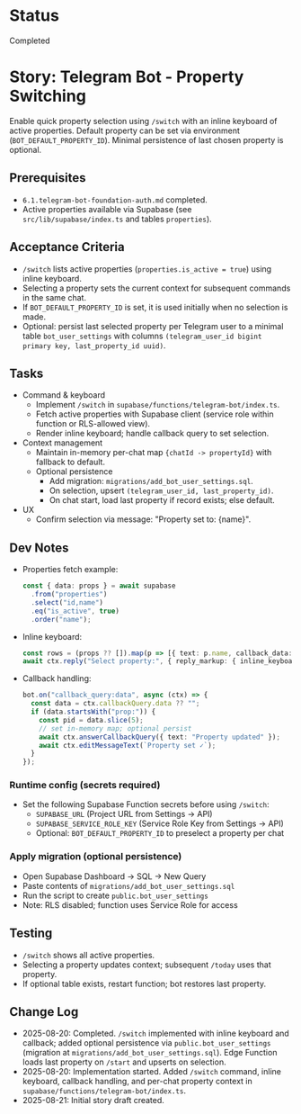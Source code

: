 # Status
Completed

# Story: Telegram Bot - Property Switching
Enable quick property selection using `/switch` with an inline keyboard of active properties. Default property can be set via environment (`BOT_DEFAULT_PROPERTY_ID`). Minimal persistence of last chosen property is optional.

## Prerequisites
- `6.1.telegram-bot-foundation-auth.md` completed.
- Active properties available via Supabase (see `src/lib/supabase/index.ts` and tables `properties`).

## Acceptance Criteria
- `/switch` lists active properties (`properties.is_active = true`) using inline keyboard.
- Selecting a property sets the current context for subsequent commands in the same chat.
- If `BOT_DEFAULT_PROPERTY_ID` is set, it is used initially when no selection is made.
- Optional: persist last selected property per Telegram user to a minimal table `bot_user_settings` with columns `(telegram_user_id bigint primary key, last_property_id uuid)`.

## Tasks
- Command & keyboard
  - Implement `/switch` in `supabase/functions/telegram-bot/index.ts`.
  - Fetch active properties with Supabase client (service role within function or RLS-allowed view).
  - Render inline keyboard; handle callback query to set selection.
- Context management
  - Maintain in-memory per-chat map `{chatId -> propertyId}` with fallback to default.
  - Optional persistence
    - Add migration: `migrations/add_bot_user_settings.sql`.
    - On selection, upsert `(telegram_user_id, last_property_id)`.
    - On chat start, load last property if record exists; else default.
- UX
  - Confirm selection via message: "Property set to: {name}".

## Dev Notes
- Properties fetch example:
  ```ts
  const { data: props } = await supabase
    .from("properties")
    .select("id,name")
    .eq("is_active", true)
    .order("name");
  ```
- Inline keyboard:
  ```ts
  const rows = (props ?? []).map(p => [{ text: p.name, callback_data: `prop:${p.id}` }]);
  await ctx.reply("Select property:", { reply_markup: { inline_keyboard: rows } });
  ```
- Callback handling:
  ```ts
  bot.on("callback_query:data", async (ctx) => {
    const data = ctx.callbackQuery.data ?? "";
    if (data.startsWith("prop:")) {
      const pid = data.slice(5);
      // set in-memory map; optional persist
      await ctx.answerCallbackQuery({ text: "Property updated" });
      await ctx.editMessageText(`Property set ✓`);
    }
  });
  ```

### Runtime config (secrets required)
- Set the following Supabase Function secrets before using `/switch`:
  - `SUPABASE_URL` (Project URL from Settings → API)
  - `SUPABASE_SERVICE_ROLE_KEY` (Service Role Key from Settings → API)
  - Optional: `BOT_DEFAULT_PROPERTY_ID` to preselect a property per chat

### Apply migration (optional persistence)
- Open Supabase Dashboard → SQL → New Query
- Paste contents of `migrations/add_bot_user_settings.sql`
- Run the script to create `public.bot_user_settings`
- Note: RLS disabled; function uses Service Role for access

## Testing
- `/switch` shows all active properties.
- Selecting a property updates context; subsequent `/today` uses that property.
- If optional table exists, restart function; bot restores last property.

## Change Log
- 2025-08-20: Completed. `/switch` implemented with inline keyboard and callback; added optional persistence via `public.bot_user_settings` (migration at `migrations/add_bot_user_settings.sql`). Edge Function loads last property on `/start` and upserts on selection.
- 2025-08-20: Implementation started. Added `/switch` command, inline keyboard, callback handling, and per-chat property context in `supabase/functions/telegram-bot/index.ts`.
- 2025-08-21: Initial story draft created.
